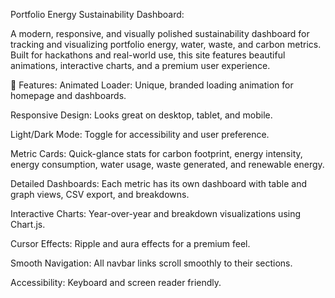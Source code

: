 Portfolio Energy Sustainability Dashboard:

A modern, responsive, and visually polished sustainability dashboard for tracking and visualizing portfolio energy, water, waste, and carbon metrics. Built for hackathons and real-world use, this site features beautiful animations, interactive charts, and a premium user experience.

🚀 Features:
Animated Loader: Unique, branded loading animation for homepage and dashboards.

Responsive Design: Looks great on desktop, tablet, and mobile.

Light/Dark Mode: Toggle for accessibility and user preference.

Metric Cards: Quick-glance stats for carbon footprint, energy intensity, energy consumption, water usage, waste generated, and renewable energy.

Detailed Dashboards: Each metric has its own dashboard with table and graph views, CSV export, and breakdowns.

Interactive Charts: Year-over-year and breakdown visualizations using Chart.js.

Cursor Effects: Ripple and aura effects for a premium feel.

Smooth Navigation: All navbar links scroll smoothly to their sections.

Accessibility: Keyboard and screen reader friendly.

